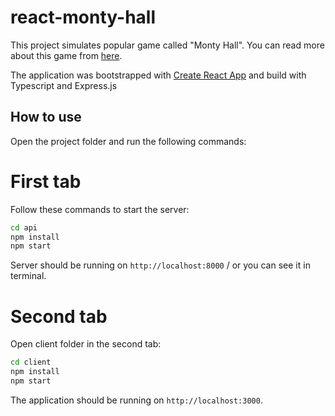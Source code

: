 # react-monty-hall

This project simulates popular game called "Monty Hall". You can read more about this game from [here](https://en.wikipedia.org/wiki/Monty_Hall_problem).

The application was bootstrapped with [Create React App](https://github.com/facebook/create-react-app) and build with Typescript and Express.js

## How to use

Open the project folder and run the following commands:

# First tab

Follow these commands to start the server:

```bash
cd api
npm install
npm start
```

Server should be running on `http://localhost:8000` / or you can see it in terminal.

# Second tab

Open client folder in the second tab:

```bash
cd client
npm install
npm start
```

The application should be running on `http://localhost:3000`.
